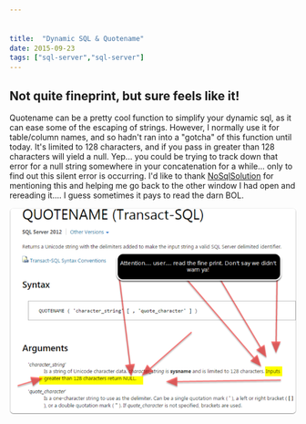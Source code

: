 ```yaml
---


title:  "Dynamic SQL & Quotename"
date: 2015-09-23
tags: ["sql-server","sql-server"]
---
```


## Not quite fineprint, but sure feels like it!

Quotename can be a pretty cool function to simplify your dynamic sql, as it can ease some of the escaping of strings.
However, I normally use it for table/column names, and so hadn't ran into a "gotcha" of this function until today.
It's limited to 128 characters, and if you pass in greater than 128 characters will yield a null.
Yep... you could be trying to track down that error for a null string somewhere in your concatenation for a while... only to find out this silent error is occurring.
I'd like to thank [NoSqlSolution](http://nosqlsolution.blogspot.com/2012/07/problems-with-quotename.html) for mentioning this and helping me go back to the other window I had open and rereading it.... I guess sometimes it pays to read the darn BOL.

![](/assets/img/not-quite-fineprint-but-sure-feels-like-it-_w3xtwg.png)
